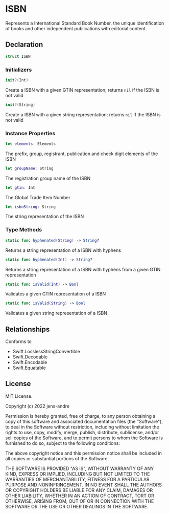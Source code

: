 # ISBN

Represents a International Standard Book Number, the unique identification of books and other independent publications with editorial content.

## Declaration

```swift
struct ISBN
```

### Initializers

```swift
init?(Int)
```
Create a ISBN with a given GTIN representation; returns `nil` if the ISBN is not valid

```swift
init?(String)
```
Create a ISBN with a given string representation; returns `nil` if the ISBN is not valid

### Instance Properties

```swift
let elements: Elements
```
The prefix, group, registrant, publication and check digit elements of the ISBN

```swift
let groupName: String
```
The registration group name of the ISBN

```swift
let gtin: Int
```
The Global Trade Item Number

```swift
let isbnString: String
```
The string representation of the ISBN

### Type Methods

```swift
static func hyphenated(String) -> String?
```
Returns a string representation of a ISBN with hyphens

```swift
static func hyphenated(Int) -> String?
```
Returns a string representation of a ISBN with hyphens from a given GTIN representation

```swift
static func isValid(Int) -> Bool
```
Validates a given GTIN representation of a ISBN

```swift
static func isValid(String) -> Bool
```
Validates a given string representation of a ISBN

## Relationships

Conforms to

- Swift.LosslessStringConvertible
- Swift.Decodable
- Swift.Encodable
- Swift.Equatable

## License

MIT License.

Copyright (c) 2022 jens-andre

Permission is hereby granted, free of charge, to any person obtaining a copy of this software and associated documentation files (the "Software"), to deal in the Software without restriction, including without limitation the rights to use, copy, modify, merge, publish, distribute, sublicense, and/or sell copies of the Software, and to permit persons to whom the Software is furnished to do so, subject to the following conditions:

The above copyright notice and this permission notice shall be included in all copies or substantial portions of the Software.

THE SOFTWARE IS PROVIDED "AS IS", WITHOUT WARRANTY OF ANY KIND, EXPRESS OR IMPLIED, INCLUDING BUT NOT LIMITED TO THE WARRANTIES OF MERCHANTABILITY, FITNESS FOR A PARTICULAR PURPOSE AND NONINFRINGEMENT. IN NO EVENT SHALL THE AUTHORS OR COPYRIGHT HOLDERS BE LIABLE FOR ANY CLAIM, DAMAGES OR OTHER LIABILITY, WHETHER IN AN ACTION OF CONTRACT, TORT OR OTHERWISE, ARISING FROM, OUT OF OR IN CONNECTION WITH THE SOFTWARE OR THE USE OR OTHER DEALINGS IN THE SOFTWARE.
